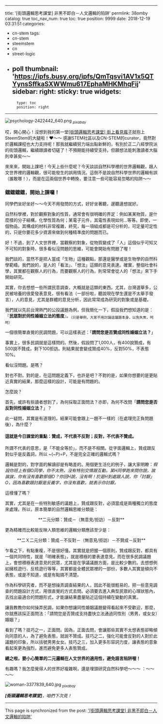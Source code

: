 
---
title: '[街頭邏輯思考課堂] 非黑不即白－人文邏輯的陷阱'
permlink: 38omby
catalog: true
toc_nav_num: true
toc: true
position: 9999
date: 2018-12-19 03:31:51
categories:
- cn-stem
tags:
- cn-stem
- steemstem
- cn
- street-logic
- poll
thumbnail: 'https://ipfs.busy.org/ipfs/QmTqsvi1AV1x5QTYynsSffkaSXWWmu617EphaMHKMhqFij'
sidebar:
    right:
        sticky: true
widgets:
    -
        type: toc
        position: right
---


![psychology-2422442_640.png](https://ipfs.busy.org/ipfs/QmTqsvi1AV1x5QTYynsSffkaSXWWmu617EphaMHKMhqFij)
<sub>*pixabay*</sub>

哎，開心開心！沒想到我的第一堂[[街頭邏輯思考課堂] 街上看見瘋子](https://steemit.com/cn-stem/@deanliu/3wo7xx)就抱上SteemStem的大腿啦！❤️～～ 感謝STEM社區以及CN-STEM的curator，竟然對於邏輯課程也大力支持呢！那我就繼續努力端出點新鮮的，有別於正二八經學院派的街頭邏輯，繼續跟讀者切磋了！不預期能持續受支持，但願想法能刺激讀者大腦則幸甚矣～～

來來來，開始上課吧！今天上些什麼呢？今天談談自然科學裡的世界邏輯觀，跟人文世界裡的邏輯觀，很可能發生的誤用情況。這倒不是說自然科學世界的邏輯有誤（誰敢哪！），而是在這兩個世界中轉換，要注意一些可能容易忽略的陷阱～～

### 鐺鐺鐺鐺，開始上課囉！

同學們坐好坐好～～今天不用發問的方式，好好坐著聽，邊聽邊想就好。

自然科學裡，對於觀察對象的性質，通常會有很明確的界定：例如某某物質，是什麼樣的分子結構，化學性質為何；某電子元件，其電性表現如何...等等。即使，一個物品，其構成的材料非常複雜，終究，每一項組成都是可分析的，可定量可定性的，只是你要花多少資源來做到何種精準度的問題而已。

好！不過，到了人文世界裡，當觀察的對象，從物質變成了「人」這個似乎可知又不可知的對象時，很多看似沒問題的思維，可能會開始有問題了喔！

我們談的，當然不是把人當成「生物」這種觀點，那還是醫學或是生物學的自然科學範疇。我們說的，是人的「看法」、「想法」這類的意見表達。確實，整個社會科學，其實都在觀察人的行為，而要觀察人的行為，則常常會從人的「想法」來下手開始研究。

其實，你去想想一些所謂民意調查，大概就是這類的東西。尤其，台灣選舉多，公民被培養的很愛發表意見，很有看法（一部份啦，聽說現在學生還是不太舉手發言），人的意見，尤其是群體的意見分析，因此常常成為研究的對象或是基礎。

我們就以先前台灣熱門的公投議題為例，但我簡化一下，假設我們想知道的是：『**民眾對於同性婚姻立法的態度**』。<sub>（只是舉例，大家不用討論這議題本身，以免失焦，呵呵）</sub>

一個很簡單直覺的民調問題，可以這樣表述：「**請問您是否贊成同性婚姻立法？**」

事實上，很多民調就是這樣問的。然後，假設問了1,000人，有400說贊成，有500說不贊成，剩下100拒訪。則結果就會變成贊成40%，反對50%，不表態10%。

看似沒問題。是嗎？

對也不對。對的是，在這問題定義下，也許是吧？不對的是，如果你想要的是更貼近真實的結果，那麼這樣的設計，可能是有問題的。

怎麼說？

首先，或許有些讀者想到了，為何採取正面問法？亦即，為何不改問「**請問您是否反對同性婚姻立法？**」？

此一疑問，其實是有道理的。結果可能會跟上一題不一樣的（在處理完正負問題後），為什麼？

<h4>這就是今日課堂的重點：贊成，不代表不反對；反對，不代表不贊成。</h4>

所謂不代表的意思，是「不能全等於」，而不是不相關。從字面邏輯上，贊成跟反對似乎是反義詞，所以 ~(~P)=P，不是完全正確的邏輯式嗎？

邏輯是對的，對字面的解讀卻是有略差的。用個更生活化的例子，讓大家明瞭：*假設你班上有個O同學，你不太熟，沒有特別交情跟互動。某H同學跑來問你說，誒誒誒，你有沒有喜歡那個O？你回H說，沒有啊！於是H到處跟人說，你「討厭」O，因為喜歡跟討厭是反義字，你沒有喜歡，就表示你討厭。*

這樣懂了嗎？

其實，尤其是在一些特別敏感的議題上，贊成跟反對，必須當成是兩種獨立的態度來處理。所以，原本簡單的自然邏輯思維分類是：

<center>**二元分類：贊成－（無意見/拒訪）－反對**</center>

更為精確而比較能反映人類思維的邏輯分類應該至少是：

<center>**二Ｘ二元分類：贊成－不反對－（無意見/拒訪）－不贊成－反對**</center>

乍看之下，有點重複，不是很好懂。其實就是把握一個原則，贊成跟反對，都具有一個共同特性，就是「明確表態」，就是積極的要表達意見。而在很多民調議題上，會想積極表達意見的民眾，尤其是在爭議議題方面，是比較少數的。去想想例如擁核遊行、反核遊行等等，其實都是全體民眾裡的一部份，多數人其實是傾向不表態，或是不知道，或是有點搞不清楚。

作為科學研究者，而不是想操弄調查結果的人，因此不能很輕易的，把一些意見調查的問題設計方式，用很直覺的方式去問。必須要去進入典型民眾的心理狀態內，去找出最適合的問題形式，才能讓結果盡量貼近這個持續在變動的真實。


讓我教教你如何操弄民調，如果你想讓同性婚姻議題變得看起來不受歡迎，那麼，你就應該採正面問法：「請問您是否贊成支持盡快立法通過同性別（男男，或女女）婚姻？」

看到了嗎？技巧之一，正面問。因為，正面去問，會讓那些其實不太想表態卻略傾向同意的人，為了避免表態，就說不贊成。技巧之二，強化可能會反對的人對於此議題的印象，所以括號男男女女。技巧之三，加入更多形容詞力度，讓表態的意象看起來更為強烈，進而避免更多人表態贊成。

**總之啦，要小心簡單的二元邏輯在人文世界的適用性，避免語言陷阱喔！**

有趣嗎？我怎麼覺得人的世界好複雜啊，還是埋頭研究自然科學吧～～～ ：～～～～

![woman-3377839_640.jpg](https://ipfs.busy.org/ipfs/Qmev42NdcKczvGAvfVBz1LtMWMmZTiFDRSZVVe2LSKdVC4)
<sub>*pixabay*</sub>

***[街頭邏輯思考課堂]**，咱們下次見！*

- - -

This page is synchronized from the post: ['[街頭邏輯思考課堂] 非黑不即白－人文邏輯的陷阱'](https://steemit.com/@deanliu/38omby)
